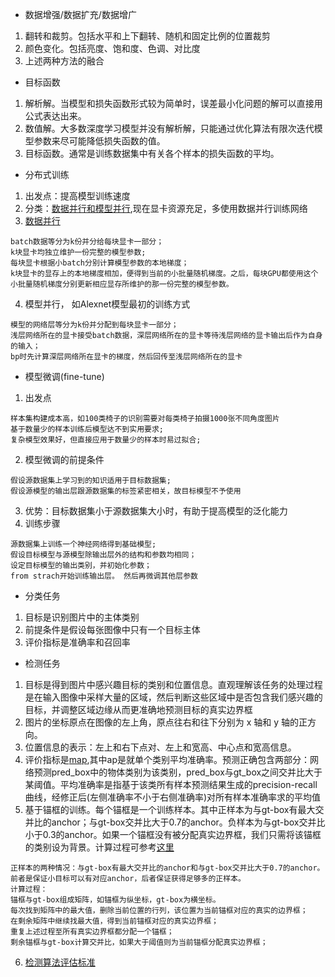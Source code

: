 - 数据增强/数据扩充/数据增广

1. 翻转和裁剪。包括水平和上下翻转、随机和固定比例的位置裁剪
2. 颜色变化。包括亮度、饱和度、色调、对比度
3. 上述两种方法的融合
- 目标函数

1. 解析解。当模型和损失函数形式较为简单时，误差最小化问题的解可以直接用公式表达出来。
2. 数值解。大多数深度学习模型并没有解析解，只能通过优化算法有限次迭代模型参数来尽可能降低损失函数的值。
3. 目标函数。通常是训练数据集中有关各个样本的损失函数的平均。

- 分布式训练

1. 出发点：提高模型训练速度
2. 分类：[数据并行和模型并行](https://leimao.github.io/blog/Data-Parallelism-vs-Model-Paralelism/),现在显卡资源充足，多使用数据并行训练网络
3. [数据并行](https://zh.d2l.ai/chapter_computational-performance/multiple-gpus.html)

```
batch数据等分为k份并分给每块显卡一部分；
k块显卡均独立维护一份完整的模型参数;
每块显卡根据小batch分别计算模型参数的本地梯度；
k块显卡的显存上的本地梯度相加，便得到当前的小批量随机梯度。之后，每块GPU都使用这个小批量随机梯度分别更新相应显存所维护的那一份完整的模型参数。
```
4. 模型并行， 如Alexnet模型最初的训练方式

```
模型的网络层等分为k份并分配到每块显卡一部分；
浅层网络所在的显卡接受batch数据，深层网络所在的显卡等待浅层网络的显卡输出后作为自身的输入；
bp时先计算深层网络所在显卡的梯度，然后回传至浅层网络所在的显卡
```
- 模型微调(fine-tune)

1. 出发点

```
样本集构建成本高，如100类椅子的识别需要对每类椅子拍摄1000张不同角度图片
基于数量少的样本训练后模型达不到实用要求;
复杂模型效果好，但直接应用于数量少的样本时易过拟合;

```
2. 模型微调的前提条件

```
假设源数据集上学习到的知识适用于目标数据集;
假设源模型的输出层跟源数据集的标签紧密相关，故目标模型不予使用
```
3. 优势：目标数据集小于源数据集大小时，有助于提高模型的泛化能力
3. 训练步骤

```
源数据集上训练一个神经网络得到基础模型;
假设目标模型与源模型除输出层外的结构和参数均相同；
设定目标模型的输出类别，并初始化参数；
from strach开始训练输出层。 然后再微调其他层参数
```
- 分类任务

1. 目标是识别图片中的主体类别
2. 前提条件是假设每张图像中只有一个目标主体
3. 评价指标是准确率和召回率
- 检测任务

1. 目标是得到图片中感兴趣目标的类别和位置信息。直观理解该任务的处理过程是在输入图像中采样大量的区域，然后判断这些区域中是否包含我们感兴趣的目标，并调整区域边缘从而更准确地预测目标的真实边界框
2. 图片的坐标原点在图像的左上角，原点往右和往下分别为 x 轴和 y 轴的正方向。
3. 位置信息的表示：左上和右下点对、左上和宽高、中心点和宽高信息。
4. 评价指标是[map](https://medium.com/@jonathan_hui/map-mean-average-precision-for-object-detection-45c121a31173),其中ap是就单个类别平均准确率。预测正确包含两部分：网络预测pred_box中的物体类别为该类别，pred_box与gt_box之间交并比大于某阈值。平均准确率是指基于该类所有样本预测结果生成的precision-recall曲线，经修正后(左侧准确率不小于右侧准确率)对所有样本准确率求的平均值
5. 基于锚框的训练。每个锚框是一个训练样本。其中正样本为与gt-box有最大交并比的anchor；与gt-box交并比大于0.7的anchor。负样本为与gt-box交并比小于0.3的anchor。如果一个锚框没有被分配真实边界框，我们只需将该锚框的类别设为背景。计算过程可参考[这里](https://zh.d2l.ai/chapter_computer-vision/anchor.html#%E6%A0%87%E6%B3%A8%E8%AE%AD%E7%BB%83%E9%9B%86%E7%9A%84%E9%94%9A%E6%A1%86)

```
正样本的两种情况：与gt-box有最大交并比的anchor和与gt-box交并比大于0.7的anchor。前者是保证小目标可以有对应anchor，后者保证获得足够多的正样本。
计算过程：
锚框与gt-box组成矩阵，如锚框为纵坐标，gt-box为横坐标。
每次找到矩阵中的最大值，删除当前位置的行列，该位置为当前锚框对应的真实的边界框；
在剩余矩阵中继续找最大值，得到当前锚框对应的真实边界框；
重复上述过程至所有真实边界框都分配一个锚框；
剩余锚框与gt-box计算交并比，如果大于阈值则为当前锚框分配真实边界框；
```
6. [检测算法评估标准](https://github.com/rafaelpadilla/Object-Detection-Metrics)